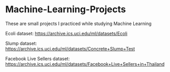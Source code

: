 # Machine-Learning-Projects

These are small projects I practiced while studying Machine Learning

Ecoli dataset: https://archive.ics.uci.edu/ml/datasets/Ecoli

Slump dataset: https://archive.ics.uci.edu/ml/datasets/Concrete+Slump+Test

Facebook Live Sellers dataset: https://archive.ics.uci.edu/ml/datasets/Facebook+Live+Sellers+in+Thailand
